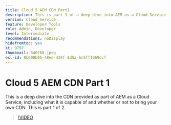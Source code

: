 ```yaml
---
title: Cloud 5 AEM CDN Part1
description: This is part 1 of a deep dive into AEM as a Cloud Service's CDN.
version: Cloud Service
feature: Developer Tools
role: Admin, Developer
level: Intermediate
recommendations: noDisplay
hidefromtoc: yes
kt: 9797
thumbnail: 340760.jpeg
exl-id: 8b608b05-48ee-434f-8d5a-6c5ff1969dcf
---
```

# Cloud 5 AEM CDN Part 1

This is a deep dive into the CDN provided as part of AEM as a Cloud Service, including what it is capable of and whether or not to bring your own CDN. This is part 1 of 2. 

>[!VIDEO](https://video.tv.adobe.com/v/340760/?quality=12&learn=on)
